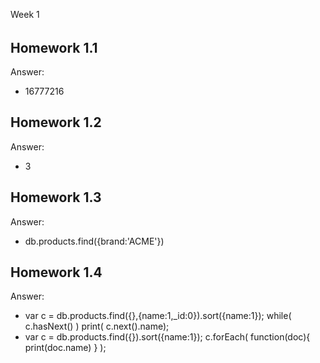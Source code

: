 Week 1
######
Homework 1.1
----
Answer: 
- 16777216

Homework 1.2
----
Answer: 
- 3

Homework 1.3
----
Answer: 
- db.products.find({brand:'ACME'})

Homework 1.4
----
Answer:
- var c = db.products.find({},{name:1,_id:0}).sort({name:1}); while( c.hasNext() ) print( c.next().name); 
- var c = db.products.find({}).sort({name:1}); c.forEach( function(doc){ print(doc.name) } ); 